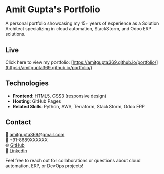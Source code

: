# Amit Gupta's Portfolio

A personal portfolio showcasing my 15+ years of experience as a Solution Architect specializing in cloud automation, StackStorm, and Odoo ERP solutions.

## Live
Click here to view my portfolio: [https://amitgupta369.github.io/portfolio/](https://amitgupta369.github.io/portfolio/)

## Technologies
- **Frontend**: HTML5, CSS3 (responsive design)
- **Hosting**: GitHub Pages
- **Related Skills**: Python, AWS, Terraform, StackStorm, Odoo ERP

## Contact
📧 amitgupta369@gmail.com  
📱 +91-8689XXXXXX  
🌐 [GitHub](https://github.com/amitgupta369)  
🔗 [LinkedIn](https://www.linkedin.com/in/amitgupta369)

Feel free to reach out for collaborations or questions about cloud automation, ERP, or DevOps projects!
